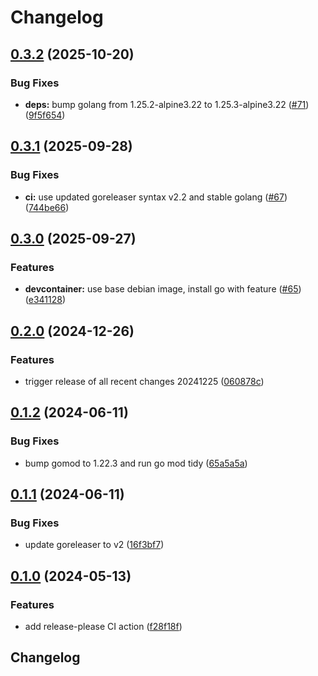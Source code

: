 # Changelog

## [0.3.2](https://github.com/derektamsen/gcp-redis-ca-fetch/compare/v0.3.1...v0.3.2) (2025-10-20)


### Bug Fixes

* **deps:** bump golang from 1.25.2-alpine3.22 to 1.25.3-alpine3.22 ([#71](https://github.com/derektamsen/gcp-redis-ca-fetch/issues/71)) ([9f5f654](https://github.com/derektamsen/gcp-redis-ca-fetch/commit/9f5f6549311c8adf91a07c2179f8003fcac46696))

## [0.3.1](https://github.com/derektamsen/gcp-redis-ca-fetch/compare/v0.3.0...v0.3.1) (2025-09-28)


### Bug Fixes

* **ci:** use updated goreleaser syntax v2.2 and stable golang ([#67](https://github.com/derektamsen/gcp-redis-ca-fetch/issues/67)) ([744be66](https://github.com/derektamsen/gcp-redis-ca-fetch/commit/744be66a873d3a1ea99168b572e7409f88acb86c))

## [0.3.0](https://github.com/derektamsen/gcp-redis-ca-fetch/compare/v0.2.0...v0.3.0) (2025-09-27)


### Features

* **devcontainer:** use base debian image, install go with feature ([#65](https://github.com/derektamsen/gcp-redis-ca-fetch/issues/65)) ([e341128](https://github.com/derektamsen/gcp-redis-ca-fetch/commit/e3411289377a45baae3910bf62ce128fd98d51d8))

## [0.2.0](https://github.com/derektamsen/gcp-redis-ca-fetch/compare/v0.1.2...v0.2.0) (2024-12-26)


### Features

* trigger release of all recent changes 20241225 ([060878c](https://github.com/derektamsen/gcp-redis-ca-fetch/commit/060878c9a98e86af09bb025941fd601d023f83fe))

## [0.1.2](https://github.com/derektamsen/gcp-redis-ca-fetch/compare/v0.1.1...v0.1.2) (2024-06-11)


### Bug Fixes

* bump gomod to 1.22.3 and run go mod tidy ([65a5a5a](https://github.com/derektamsen/gcp-redis-ca-fetch/commit/65a5a5acb1f9843a226d6f011c54500a5d872d23))

## [0.1.1](https://github.com/derektamsen/gcp-redis-ca-fetch/compare/v0.1.0...v0.1.1) (2024-06-11)


### Bug Fixes

* update goreleaser to v2 ([16f3bf7](https://github.com/derektamsen/gcp-redis-ca-fetch/commit/16f3bf7a4c9233278ff963ebc8dc55868be8034e))

## [0.1.0](https://github.com/derektamsen/gcp-redis-ca-fetch/compare/v0.0.1...v0.1.0) (2024-05-13)


### Features

* add release-please CI action ([f28f18f](https://github.com/derektamsen/gcp-redis-ca-fetch/commit/f28f18f29bcb087ee019bc9c5d41efc484f2e4a5))

## Changelog
